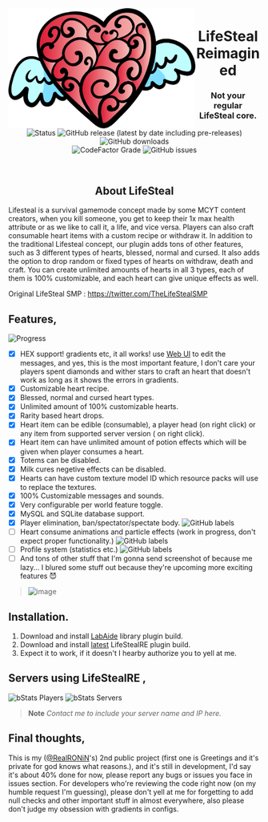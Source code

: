 <img src="https://github.com/arcadelabs/LifeSteal/blob/master/branding/LifeStealLogo.svg" align="left" height="240px" alt="ArcadeLabs">
<!-- <h1 align="right"><strong>Lifesteal Reimagined</strong><br>Not your regular LifeSteal core.</h1> -->
<div align="center">

# LifeSteal Reimagined

### Not your regular LifeSteal core.

![Status](https://img.shields.io/badge/STATUS-BETA-3a0ca3?style=for-the-badge)
![GitHub release (latest by date including pre-releases)](https://img.shields.io/github/v/release/arcadelabs/LifeSteal?include_prereleases&style=for-the-badge)
![GitHub downloads](https://img.shields.io/github/downloads/arcadelabs/LifeSteal/total?style=for-the-badge) <br>
![CodeFactor Grade](https://img.shields.io/codefactor/grade/github/arcadelabs/LifeSteal?style=for-the-badge)
![GitHub issues](https://img.shields.io/github/issues/arcadelabs/LifeSteal?style=for-the-badge)

</div>
<br>

<h2 align="center">About LifeSteal</h2>
Lifesteal is a survival gamemode concept made by some MCYT content creators, when you kill someone, you get to keep
their 1x max health attribute or as we like to call it, a life, and vice versa. Players can also craft consumable heart
items with a custom recipe or withdraw it. In addition to the traditional Lifesteal concept, our plugin adds tons of
other features, such as 3 different types of hearts, blessed, normal and cursed. It also adds the option to drop random
or fixed types of hearts on withdraw, death and craft. You can create unlimited amounts of hearts in all 3 types, each
of them is 100% customizable, and each heart can give unique effects as well.

Original LifeSteal SMP : https://twitter.com/TheLifeStealSMP

## Features,

![Progress](https://progress-bar.dev/80/?title=done&width=220&color=f72585&suffix=%%20almost%20there...)

- [x] HEX support! gradients etc, it all works! use [Web UI](https://webui.adventure.kyori.net) to edit the messages,
  and yes, this is the most important feature, I don't care your players spent diamonds and wither stars to craft an
  heart that doesn't work as long as it shows the errors in gradients.
- [x] Customizable heart recipe.
- [x] Blessed, normal and cursed heart types.
- [x] Unlimited amount of 100% customizable hearts.
- [x] Rarity based heart drops.
- [x] Heart item can be edible (consumable), a player head (on right click) or any item from supported server version (
  on right click).
- [x] Heart item can have unlimited amount of potion effects which will be given when player consumes a heart.
- [x] Totems can be disabled.
- [x] Milk cures negetive effects can be disabled.
- [x] Hearts can have custom texture model ID which resource packs will use to replace the textures.
- [x] 100% Customizable messages and sounds.
- [x] Very configurable per world feature toggle.
- [x] MySQL and SQLite database support.
- [x] Player elimination, ban/spectator/spectate
  body. ![GitHub labels](https://img.shields.io/github/labels/arcadelabs/LifeSteal/WIP)
- [ ] Heart consume animations and particle effects (work in progress, don't expect proper
  functionality.) ![GitHub labels](https://img.shields.io/github/labels/arcadelabs/LifeSteal/WIP)
- [ ] Profile system (statistics etc.) ![GitHub labels](https://img.shields.io/github/labels/arcadelabs/LifeSteal/WIP)
- [ ] And tons of other stuff that I'm gonna send screenshot of because me lazy...
  I blured some stuff out because they're upcoming more exciting features 😈

> ![image](https://user-images.githubusercontent.com/69498033/177811484-f9ef5fbc-3881-4d1e-b988-dd414502fb0d.png)

## Installation.

1. Download and install [LabAide](https://github.com/arcadelabs/LabAide/releases) library plugin build.
2. Download and install [latest](https://github.com/arcadelabs/LifeSteal/releases/tag/latest) LifeStealRE plugin build.
3. Expect it to work, if it doesn't I hearby authorize you to yell at me.

## Servers using LifeStealRE ,

![bStats Players](https://img.shields.io/bstats/players/15272?style=for-the-badge)
![bStats Servers](https://img.shields.io/bstats/servers/15272?style=for-the-badge)
<br>
> **Note**
> _Contact me to include your server name and IP here._

## Final thoughts,

This is my ([@RealRONiN](https://github.com/RealRONiN)'s) 2nd public project (first one is Greetings and it's private
for god knows what reasons.),
and it's still in development, I'd say it's about 40% done for now, please report any bugs or issues you face in issues
section.
For developers who're reviewing the code right now (on my humble request I'm guessing), please don't yell at me for
forgetting to add null checks and other important stuff in almost everywhere, also please don't judge my obsession with
gradients in configs. 